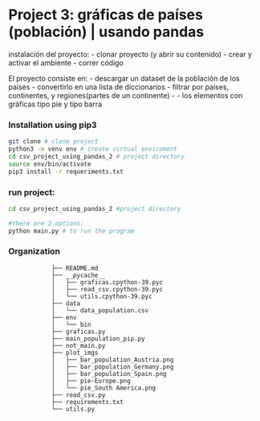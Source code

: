  # Project 3: gráficas de países (población) | usando pandas

instalación del proyecto: 
    - clonar proyecto (y abrir su contenido)
    - crear y activar el ambiente
    - correr código

 
El proyecto consiste en:
    - descargar un dataset de la población de los países
    - convertirlo en una lista de diccionarios
    - filtrar por países, continentes, y regiones(partes de un continente)
      - - los elementos con gráficas tipo pie y tipo barra
    
### Installation using pip3
```zsh
git clone # clone project
python3 -m venv env # create virtual enviroment
cd csv_project_using_pandas_2 # project directory
source env/bin/activate
pip3 install -r requeriments.txt

```
### run project: 
 ```zsh
 cd csv_project_using_pandas_2 #project directory

 #there are 2 options: 
 python main.py # to run the program 
 ```
### Organization

                ├── README.md
                ├── __pycache__
                │   ├── graficas.cpython-39.pyc
                │   ├── read_csv.cpython-39.pyc
                │   └── utils.cpython-39.pyc
                ├── data
                │   └── data_population.csv
                ├── env
                │   └── bin
                ├── graficas.py
                ├── main_population_pip.py
                ├── not_main.py
                ├── plot_imgs
                │   ├── bar_population_Austria.png
                │   ├── bar_population_Germany.png
                │   ├── bar_population_Spain.png
                │   ├── pie-Europe.png
                │   └── pie_South America.png
                ├── read_csv.py
                ├── requirements.txt
                └── utils.py



